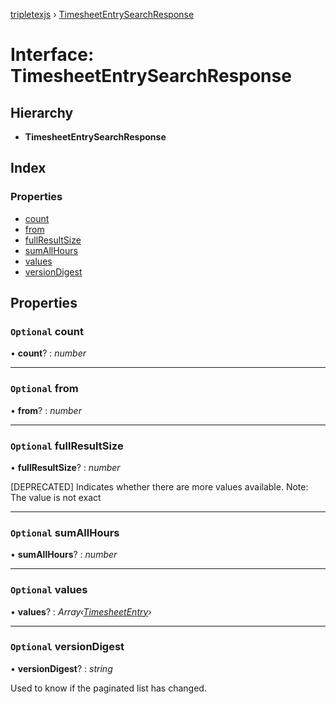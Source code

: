 [tripletexjs](../README.md) › [TimesheetEntrySearchResponse](timesheetentrysearchresponse.md)

# Interface: TimesheetEntrySearchResponse

## Hierarchy

* **TimesheetEntrySearchResponse**

## Index

### Properties

* [count](timesheetentrysearchresponse.md#optional-count)
* [from](timesheetentrysearchresponse.md#optional-from)
* [fullResultSize](timesheetentrysearchresponse.md#optional-fullresultsize)
* [sumAllHours](timesheetentrysearchresponse.md#optional-sumallhours)
* [values](timesheetentrysearchresponse.md#optional-values)
* [versionDigest](timesheetentrysearchresponse.md#optional-versiondigest)

## Properties

### `Optional` count

• **count**? : *number*

___

### `Optional` from

• **from**? : *number*

___

### `Optional` fullResultSize

• **fullResultSize**? : *number*

[DEPRECATED] Indicates whether there are more values available. Note: The value is not exact

___

### `Optional` sumAllHours

• **sumAllHours**? : *number*

___

### `Optional` values

• **values**? : *Array‹[TimesheetEntry](timesheetentry.md)›*

___

### `Optional` versionDigest

• **versionDigest**? : *string*

Used to know if the paginated list has changed.
